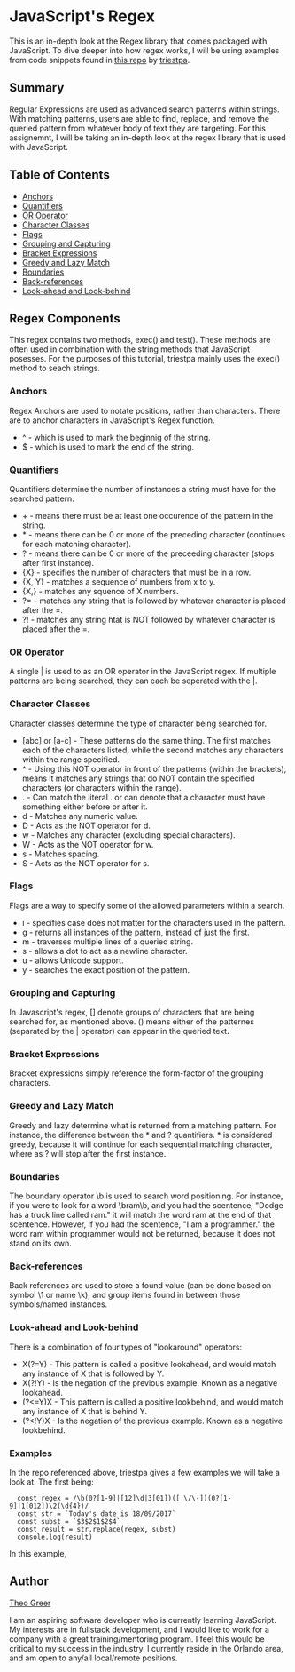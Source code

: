 # JavaScript's Regex

This is an in-depth look at the Regex library that comes packaged with JavaScript. To dive deeper into how regex works, I will be using examples from code snippets found in [this repo](https://github.com/triestpa/You-Should-Learn-Regex.git) by [triestpa](https://github.com/triestpa).  

## Summary

Regular Expressions are used as advanced search patterns within strings. With matching patterns, users are able to find, replace, and remove the queried pattern from whatever body of text they are targeting. For this assignemnt, I will be taking an in-depth look at the regex library that is used with JavaScript. 

## Table of Contents

- [Anchors](#anchors)
- [Quantifiers](#quantifiers)
- [OR Operator](#or-operator)
- [Character Classes](#character-classes)
- [Flags](#flags)
- [Grouping and Capturing](#grouping-and-capturing)
- [Bracket Expressions](#bracket-expressions)
- [Greedy and Lazy Match](#greedy-and-lazy-match)
- [Boundaries](#boundaries)
- [Back-references](#back-references)
- [Look-ahead and Look-behind](#look-ahead-and-look-behind)

## Regex Components
This regex contains two methods, exec() and test(). These methods are often used in combination with the string methods that JavaScript posesses. For the purposes of this tutorial, triestpa mainly uses the exec() method to seach strings.

### Anchors
Regex Anchors are used to notate positions, rather than characters. There are to anchor characters in JavaScript's Regex function. 
- ^ - which is used to mark the beginnig of the string.
- $ - which is used to mark the end of the string.

### Quantifiers
Quantifiers determine the number of instances a string must have for the searched pattern. 
- \+ - means there must be at least one occurence of the pattern in the string.
- \* - means there can be 0 or more of the preceding character (continues for each matching character).
- ? - means there can be 0 or more of the preceeding character (stops after first instance).
- {X} - specifies the number of characters that must be in a row. 
- {X, Y} - matches a sequence of numbers from x to y. 
- {X,} - matches any squence of X numbers. 
- ?= - matches any string that is followed by whatever character is placed after the =. 
- ?! - matches any string htat is NOT followed by whatever character is placed after the =. 

### OR Operator
A single | is used to as an OR operator in the JavaScript regex. If multiple patterns are being searched, they can each be seperated with the |. 

### Character Classes
Character classes determine the type of character being searched for.
- [abc] or [a-c] - These patterns do the same thing. The first matches each of the characters listed, while the second matches any characters within the range specified. 
- ^ - Using this NOT operator in front of the patterns (within the brackets), means it matches any strings that do NOT contain the specified characters (or characters within the range).
- . - Can match the literal . or can denote that a character must have something either before or after it. 
- d - Matches any numeric value. 
- D - Acts as the NOT operator for d. 
- w - Matches any character (excluding special characters).
- W - Acts as the NOT operator for w.
- s - Matches spacing.
- S - Acts as the NOT operator for s.

### Flags
Flags are a way to specify some of the allowed parameters within a search. 
- i - specifies case does not matter for the characters used in the pattern.
- g - returns all instances of the pattern, instead of just the first.
- m - traverses multiple lines of a queried string.
- s - allows a dot to act as a newline character.
- u - allows Unicode support.
- y - searches the exact position of the pattern.

### Grouping and Capturing
In Javascript's regex, [] denote groups of characters that are being searched for, as mentioned above. () means either of the patternes (separated by the | operator) can appear in the queried text. 

### Bracket Expressions
Bracket expressions simply reference the form-factor of the grouping characters. 

### Greedy and Lazy Match
Greedy and lazy determine what is returned from a matching pattern. For instance, the difference between the * and ? quantifiers. * is considered greedy, because it will continue for each sequential matching character, where as ? will stop after the first instance. 

### Boundaries
The boundary operator \b is used to search word positioning. For instance, if you were to look for a word \bram\b, and you had the scentence, "Dodge has a truck line called ram." it will match the word ram at the end of that scentence. However, if you had the scentence, "I am a programmer." the word ram within programmer would not be returned, because it does not stand on its own. 

### Back-references
Back references are used to store a found value (can be done based on symbol \1 or name \k), and group items found in between those symbols/named instances. 

### Look-ahead and Look-behind
There is a combination of four types of "lookaround" operators:
- X(?=Y) - This pattern is called a positive lookahead, and would match any instance of X that is followed by Y.
- X(?!Y) - Is the negation of the previous example. Known as a negative lookahead.
- (?<=Y)X - This pattern is called a positive lookbehind, and would match any instance of X that is behind Y. 
- (?<!Y)X - Is the negation of the previous example. Known as a negative lookbehind. 

### Examples
In the repo referenced above, triestpa gives a few examples we will take a look at. The first being:

```
  const regex = /\b(0?[1-9]|[12]\d|3[01])([ \/\-])(0?[1-9]|1[012])\2(\d{4})/
  const str = `Today's date is 18/09/2017`
  const subst = `$3$2$1$2$4`
  const result = str.replace(regex, subst)
  console.log(result)
```

In this example, 


## Author
[Theo Greer](https://github.com/tdgreer1203)

I am an aspiring software developer who is currently learning JavaScript. My interests are in fullstack development, and I would like to work for a company with a great training/mentoring program. I feel this would be critical to my success in the industry. I currently reside in the Orlando area, and am open to any/all local/remote positions. 
